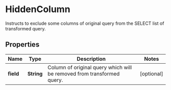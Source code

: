 
# HiddenColumn

Instructs to exclude some columns of original query from the SELECT list of transformed query.

## Properties
Name | Type | Description | Notes
------------ | ------------- | ------------- | -------------
**field** | **String** | Column of original query which will be removed from transformed query. |  [optional]




